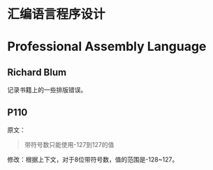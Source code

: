 # 汇编语言程序设计
# Professional Assembly Language
## Richard Blum

记录书籍上的一些排版错误。

## P110

原文：
> 带符号数只能使用-127到127的值

修改：根据上下文，对于8位带符号数，值的范围是-128~127。
